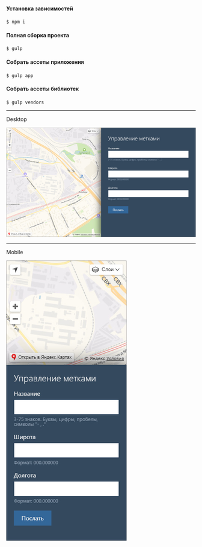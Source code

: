 #### Установка зависимостей
    $ npm i

#### Полная сборка проекта
    $ gulp

#### Собрать ассеты приложения
    $ gulp app

#### Собрать ассеты библиотек
    $ gulp vendors  
---
Desktop

![](https://github.com/AKopytenko/mqttMarker/blob/master/preview-desktop.jpg)

---
Mobile

![](https://github.com/AKopytenko/mqttMarker/blob/master/preview-mobile.jpg)
